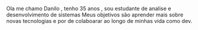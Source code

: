 Ola me chamo Danilo , tenho 35 anos , sou estudante de analise e desenvolvimento de sistemas 
Meus objetivos são aprender mais sobre novas tecnologias e por de colaboarar ao longo de minhas vida como dev.

